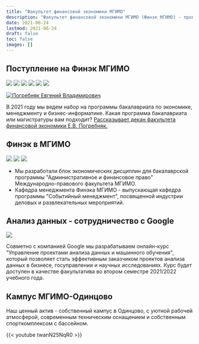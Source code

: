 ```yaml
---
title: "Факультет финансовой экономики МГИМО"
description: "Факультет финансовой экономики МГИМО (Финэк МГИМО) - программы бакалавриата и магистратуры по экономике, менеджменту и бизнес-информатике на собственном кампусе в Одинцово."
date: 2021-06-24
lastmod: 2021-06-24
draft: false
toc: false
images: []
---
```


## Поступление на Финэк МГИМО

[econ]: /finec-mgimo-v2/program/undergrad/economics
[management]: /finec-mgimo-v2/program/undergrad/management
[itmb]: /finec-mgimo-v2/program/undergrad/itmb
[ai]: https://ai.mgimo.ru
[ved]: /finec-mgimo-v2/program/graduate/firm-economics-ved
[it]: /finec-mgimo-v2/program/graduate/it-economics-and-data-management
[event]: https://event.mgimo.ru/
[emba]: /finec-mgimo-v2/program/executive/emba

[![](<https://img.shields.io/badge/Экономика_(ФЭТ)-blue>)][econ]
[![](<https://img.shields.io/badge/Менеджмент_(ФМ)-blue>)][management]
[![](<https://img.shields.io/badge/Бизнес--информатика_(ИТМБ)-blue>)][itmb]
[![](https://img.shields.io/badge/Экономика_фирмы_и_ВЭД-brightgreen)][ved]
[![](https://img.shields.io/badge/Искусственный_интеллект-brightgreen)][ai]
[![](https://img.shields.io/badge/Экономика_ИТ_и_управление_данными-brightgreen)][it]

<a href="https://mgimo.ru/people/pogrebnyak/" class="float-left mr-3 pt-2">
<img
    src="https://mgimo.ru/upload/iblock/341/pogrebnyak.jpg"
    alt="Погребняк Евгений Владимирович"
    title="Погребняк Евгений Владимирович"
    class="rounded-photo"
/>
</a>

В 2021 году мы ведем набор на программы бакалавриата по экономике, менеджменту
и бизнес-информатике. Какая программа бакалавриата или магистратуры вам подходит?
[Рассказывает декан факультета финансовой экономики Е.В. Погребняк.](about/interview)

## Финэк в МГИМО

![](https://img.shields.io/badge/Административное_и_финансовое_право-blue)
[![](https://img.shields.io/badge/Событийный_менеджмент-brightgreen)][event]
[![](https://img.shields.io/badge/Executive_MBA-violet)][emba]

- Мы разработали  блок экономических дисциплин для бакалаврской программы
  "Административное и финансовое право" Международно-правового факультета МГИМО.
- Кафедра менеджмента Финэка МГИМО - выпускающая кафедра программы "Событийный менеджмент",
  посвященной индустрии деловых и развлекательных мероприятий.

<!---

Декан Финэка Е.В. Погребняк - научный рукводитель программы Executive MBA
"Трансформация бизнеса и финансовые технологии" Школы бизнеса и международных компетенций МГИМО.

-->

## Анализ данных - сотрудничество с Google

<img src="/finec-mgimo-v2/images/logo-google.png" class="float-left mr-3 pt-2">

Совметно с компанией Google мы разрабатываем онлайн-курс "Управление проектами
анализа данных и машинного обучения", который позволяет стать
эффективным заказчиком проектов анализа данных в бизнесе, госуправлении и
научных исследованиях. Курс будет доступен в качестве факультатива
во втором семестре 2021/2022 учебного года.

<!--
## Разработка ИТ - группа компаний РБК
-->

<!--
## Новое в блоге

> [Мы начали блог](/blog/)
-->

## Кампус МГИМО-Одинцово

Наш ценный актив - собственный кампус в Одинцово, с уютной рабочей
атмосферой, современным техническим оснащением и собственным спорткомплексом
с бассейном.

{{< youtube twanN25NqR0 >}}
